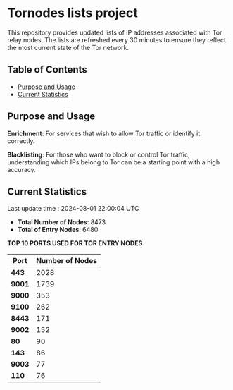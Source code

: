 # Tornodes lists project

This repository provides updated lists of IP addresses associated with Tor relay nodes. The lists are refreshed every 30 minutes to ensure they reflect the most current state of the Tor network.

## Table of Contents

- [Purpose and Usage](#purpose-and-usage)
- [Current Statistics](#current-statistics)


## Purpose and Usage

**Enrichment**: For services that wish to allow Tor traffic or identify it correctly.

**Blacklisting**: For those who want to block or control Tor traffic, understanding which IPs belong to Tor can be a starting point with a high accuracy.

## Current Statistics

Last update time : 2024-08-01 22:00:04 UTC

- **Total Number of Nodes**: 8473
- **Total of Entry Nodes**: 6480

**TOP 10 PORTS USED FOR TOR ENTRY NODES**

| **Port** | **Number of Nodes** |
|------|-----------------|
| **443**   | 2028  |
| **9001**   | 1739  |
| **9000**   | 353  |
| **9100**   | 262  |
| **8443**   | 171  |
| **9002**   | 152  |
| **80**   | 90  |
| **143**   | 86  |
| **9003**   | 77  |
| **110**   | 76  |

